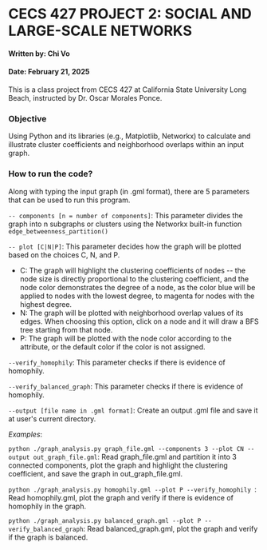 # CECS 427 PROJECT 2: SOCIAL AND LARGE-SCALE NETWORKS
#### Written by: Chi Vo
#### Date: February 21, 2025

This is a class project from CECS 427 at California State University Long Beach, instructed by Dr. Oscar Morales Ponce. 

### Objective
Using Python and its libraries (e.g., Matplotlib, Networkx) to calculate and illustrate cluster coefficients and neighborhood overlaps within an input graph. 

### How to run the code?
Along with typing the input graph (in .gml format), there are 5 parameters that can be used to run this program.

`-- components [n = number of components]`: This parameter divides the graph into n subgraphs or clusters using the Networkx built-in function `edge_betweenness_partition()`


`-- plot [C|N|P]`: This parameter decides how the graph will be plotted based on the choices C, N, and P.

- C: The graph will highlight the clustering coefficients of nodes -- the node size is directly proportional to the clustering coefficient, and the node color demonstrates the degree of a node, as the color blue will be applied to nodes with the lowest degree, to magenta for nodes with the highest degree. 
- N: The graph will be plotted with neighborhood overlap values of its edges. When choosing this option, click on a node and it will draw a BFS tree starting from that node.
- P: The graph will be plotted with the node color according to the attribute, or the default color if the color is not assigned.


`--verify_homophily`: This parameter checks if there is evidence of homophily.


`--verify_balanced_graph`: This parameter checks if there is evidence of homophily.


`--output [file name in .gml format]`: Create an output .gml file and save it at user's current directory. 



_Examples_:

`python ./graph_analysis.py graph_file.gml --components 3 --plot CN --output out_graph_file.gml`: 
Read graph_file.gml and partition it into 3 connected components, plot the graph and highlight the clustering coefficient, and save the graph in out_graph_file.gml. 


`python ./graph_analysis.py homophily.gml --plot P --verify_homophily `: 
Read homophily.gml, plot the graph and verify if there is evidence of homophily in the graph.


`python ./graph_analysis.py balanced_graph.gml --plot P --verify_balanced_graph`:
Read balanced_graph.gml, plot the graph and verify if the graph is balanced. 


